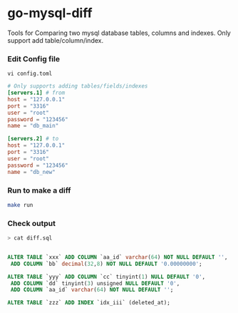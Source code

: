 # go-mysql-diff

Tools for Comparing two mysql database tables, columns and indexes. Only support add table/column/index.

### Edit Config file

```
vi config.toml
```

```toml
# Only supports adding tables/fields/indexes
[servers.1] # from
host = "127.0.0.1"
port = "3316"
user = "root"
password = "123456"
name = "db_main"

[servers.2] # to
host = "127.0.0.1"
port = "3316"
user = "root"
password = "123456"
name = "db_new"

```

### Run to make a diff

```bash
make run
```

### Check output

```bash
> cat diff.sql
```

```sql

ALTER TABLE `xxx` ADD COLUMN `aa_id` varchar(64) NOT NULL DEFAULT '',
 ADD COLUMN `bb` decimal(32,8) NOT NULL DEFAULT '0.00000000';

ALTER TABLE `yyy` ADD COLUMN `cc` tinyint(1) NULL DEFAULT '0',
 ADD COLUMN `dd` tinyint(3) unsigned NULL DEFAULT '0',
 ADD COLUMN `aa_id` varchar(64) NOT NULL DEFAULT '';

ALTER TABLE `zzz` ADD INDEX `idx_iii` (deleted_at);

```
